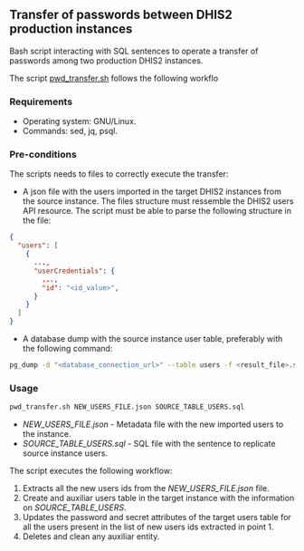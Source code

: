 ## Transfer of passwords between DHIS2 production instances
Bash script interacting with SQL sentences to operate a transfer of passwords among two production DHIS2 instances.

The script [pwd_transfer.sh](./pwd_transfer.sh) follows the following workflo

### Requirements
 - Operating system: GNU/Linux.
 - Commands: sed, jq, psql.

### Pre-conditions
The scripts needs to files to correctly execute the transfer:
 - A json file with the users imported in the target DHIS2 instances from the source instance. The files structure must ressemble the DHIS2 users API resource. The script must be able to parse the following structure in the file:
 ```json
 {
   "users": [
     {
       ...,
       "userCredentials": {
         ...,
         "id": "<id_value>",
       }
     }
   ]
 }
 ```

 - A database dump with the source instance user table, preferably with the following command:

 ```bash
 pg_dump -d "<database_connection_url>" --table users -f <result_file>.sql
 ```

### Usage
```bash
pwd_transfer.sh NEW_USERS_FILE.json SOURCE_TABLE_USERS.sql
```

 - *NEW_USERS_FILE.json* - Metadata file with the new imported users to the instance.
 - *SOURCE_TABLE_USERS.sql* - SQL file with the sentence to replicate source instance users.

The script executes the following workflow:
 1. Extracts all the new users ids from the *NEW_USERS_FILE.json* file.
 2. Create and auxiliar users table in the target instance with the information on *SOURCE_TABLE_USERS*.
 3. Updates the password and secret attributes of the target users table for all the users present in the list of new users ids extracted in point 1.
 4. Deletes and clean any auxiliar entity.
